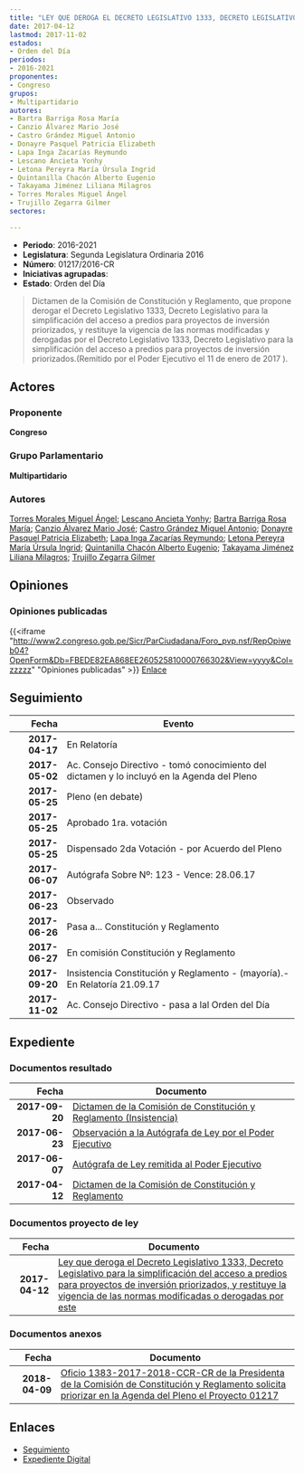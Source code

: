 ```yaml
---
title: "LEY QUE DEROGA EL DECRETO LEGISLATIVO 1333, DECRETO LEGISLATIVO PARA LA SIMPLIFICACIÓN DEL ACCESO A PREDIOS PARA PROYECTOS DE INVERSIÓN PRIORIZADOS, Y RESTITUYE LA VIGENCIA DE LAS NORMAS MODIFICADAS O DEROGADAS POR ESTE."
date: 2017-04-12
lastmod: 2017-11-02
estados:
- Orden del Día
periodos:
- 2016-2021
proponentes:
- Congreso
grupos:
- Multipartidario
autores:
- Bartra Barriga Rosa María
- Canzio Álvarez Mario José
- Castro Grández Miguel Antonio
- Donayre Pasquel Patricia Elizabeth
- Lapa Inga Zacarías Reymundo
- Lescano Ancieta Yonhy
- Letona Pereyra María Úrsula Ingrid
- Quintanilla Chacón Alberto Eugenio
- Takayama Jiménez Liliana Milagros
- Torres Morales Miguel Ángel
- Trujillo Zegarra Gilmer
sectores:

---
```

- **Periodo**: 2016-2021
- **Legislatura**: Segunda Legislatura Ordinaria 2016
- **Número**: 01217/2016-CR
- **Iniciativas agrupadas**: 
- **Estado**: Orden del Día

> Dictamen de la Comisión de Constitución y Reglamento, que propone derogar el Decreto Legislativo 1333, Decreto Legislativo para la simplificación del acceso a predios para proyectos de inversión priorizados, y restituye la vigencia de las normas modificadas y derogadas por el Decreto Legislativo 1333, Decreto Legislativo para la simplificación del acceso a predios para proyectos de inversión priorizados.(Remitido por el Poder Ejecutivo el 11 de enero de 2017 ).


## Actores

### Proponente

**Congreso**

### Grupo Parlamentario

**Multipartidario**

### Autores

[Torres Morales Miguel Ángel](mailto:mailto:mtorresm@congreso.gob.pe); [Lescano Ancieta Yonhy](mailto:mailto:ylescano@congreso.gob.pe); [Bartra Barriga Rosa María](mailto:mailto:rbartra@congreso.gob.pe); [Canzio Álvarez Mario José](mailto:mailto:mcanzio@congreso.gob.pe); [Castro Grández Miguel Antonio](mailto:mailto:macastro@congreso.gob.pe); [Donayre Pasquel Patricia Elizabeth](mailto:mailto:pdonayre@congreso.gob.pe); [Lapa Inga Zacarías Reymundo](mailto:mailto:zlapa@congreso.gob.pe); [Letona Pereyra María Úrsula Ingrid](mailto:mailto:mletona@congreso.gob.pe); [Quintanilla Chacón Alberto Eugenio](mailto:mailto:aquintanilla@congreso.gob.pe); [Takayama Jiménez Liliana Milagros](mailto:mailto:ltakayama@congreso.gob.pe); [Trujillo Zegarra Gilmer](mailto:mailto:gtrujilloz@congreso.gob.pe)

## Opiniones

### Opiniones publicadas

{{<iframe "http://www2.congreso.gob.pe/Sicr/ParCiudadana/Foro_pvp.nsf/RepOpiweb04?OpenForm&Db=FBEDE82EA868EE260525810000766302&View=yyyy&Col=zzzzz" "Opiniones publicadas" >}}
[Enlace](http://www2.congreso.gob.pe/Sicr/ParCiudadana/Foro_pvp.nsf/RepOpiweb04?OpenForm&Db=FBEDE82EA868EE260525810000766302&View=yyyy&Col=zzzzz)


## Seguimiento

| Fecha | Evento |
|------:|--------|
| **2017-04-17** | En Relatoría |
| **2017-05-02** | Ac. Consejo Directivo - tomó conocimiento del dictamen y lo incluyó en la Agenda del Pleno |
| **2017-05-25** | Pleno (en debate) |
| **2017-05-25** | Aprobado 1ra. votación |
| **2017-05-25** | Dispensado 2da Votación - por Acuerdo del Pleno |
| **2017-06-07** | Autógrafa Sobre Nº: 123 - Vence: 28.06.17 |
| **2017-06-23** | Observado |
| **2017-06-26** | Pasa a... Constitución y Reglamento |
| **2017-06-27** | En comisión Constitución y Reglamento |
| **2017-09-20** | Insistencia Constitución y Reglamento - (mayoría).-En Relatoría 21.09.17 |
| **2017-11-02** | Ac. Consejo Directivo - pasa a lal Orden del Día |

## Expediente

### Documentos resultado

| Fecha | Documento |
|------:|-----------|
| **2017-09-20** | [Dictamen de la Comisión de Constitución y Reglamento (Insistencia)](http://www.leyes.congreso.gob.pe/Documentos/2016_2021/Dictamenes/Proyectos_de_Ley/01217DC04MAY20170920.PDF) |
| **2017-06-23** | [Observación a la Autógrafa de Ley por el Poder Ejecutivo](http://www.leyes.congreso.gob.pe/Documentos/2016_2021/Observacion_a_la_Autografa/OBAU0121720170623.pdf) |
| **2017-06-07** | [Autógrafa de Ley remitida al Poder Ejecutivo](http://www.leyes.congreso.gob.pe/Documentos/2016_2021/Autografas/Ley_y_de_Resolucion_Legislativa/AU0121720170607.pdf) |
| **2017-04-12** | [Dictamen de la Comisión de Constitución y Reglamento](http://www.leyes.congreso.gob.pe/Documentos/2016_2021/Proyectos_de_Ley_y_de_Resoluciones_Legislativas/PL0121720170412.pdf) |

### Documentos proyecto de ley

| Fecha | Documento |
|------:|-----------|
| **2017-04-12** | [Ley que deroga el Decreto Legislativo 1333, Decreto Legislativo para la simplificación del acceso a predios para proyectos de inversión priorizados, y restituye la vigencia de las normas modificadas o derogadas por este](http://www.leyes.congreso.gob.pe/Documentos/2016_2021/Proyectos_de_Ley_y_de_Resoluciones_Legislativas/PL0121720170412.pdf) |

### Documentos anexos

| Fecha | Documento |
|------:|-----------|
| **2018-04-09** | [Oficio 1383-2017-2018-CCR-CR de la Presidenta de la Comisión de Constitución y Reglamento solicita priorizar en la Agenda del Pleno el Proyecto 01217](http://www.leyes.congreso.gob.pe/Documentos/2016_2021/Oficios/Comisiones_Ordinarias/OFICIO-1383-2017-2018-CCR-CR.pdf) |

## Enlaces

- [Seguimiento](http://www2.congreso.gob.pe/Sicr/TraDocEstProc/CLProLey2016.nsf/f7fff46988ca05b1052578e100829cc7/727c3e6257d23ace052581000072b5dd?OpenDocument)
- [Expediente Digital](http://www2.congreso.gob.pe/Sicr/TraDocEstProc/Expvirt_2011.nsf/visbusqptramdoc1621/01217?opendocument)

